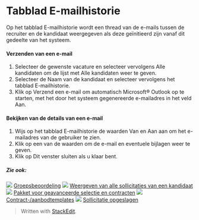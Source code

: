 # Tabblad E-mailhistorie

Op het tabblad E-mailhistorie wordt een thread van de e-mails tussen de recruiter en de kandidaat weergegeven als deze geïnitieerd zijn vanaf dit gedeelte van het systeem.

#### Verzenden van een e-mail

1.  Selecteer de gewenste vacature en selecteer vervolgens  Alle kandidaten  om de lijst met  Alle kandidaten  weer te geven.
2.  Selecteer de  Naam  van de kandidaat en selecteer vervolgens het tabblad  E-mailhistorie.
3.  Klik op  Verzend een e-mail  om automatisch Microsoft® Outlook op te starten, met het door het systeem gegenereerde e-mailadres in het veld  Aan.

#### Bekijken van de details van een e-mail

1.  Wijs op het tabblad  E-mailhistorie  de waarden  Van  en  Aan  aan om het e-mailadres van de gebruiker te zien.
2.  Klik op een van de waarden om de e-mail en eventuele bijlagen weer te geven.
3.  Klik op  Dit venster sluiten  als u klaar bent.

##### Zie ook:

![](../Resources/Images/icon-document-link.png)  [Groepsbeoordeling](collaborative_rating_panel_review.htm)
![](../Resources/Images/icon-document-link.png)  [Weergeven van alle sollicitaties van een kandidaat](viewing_a_candidates_multiple_applications.htm)
![](../Resources/Images/icon-document-link.png)  [Pakket voor geavanceerde selectie en contracten](advanced_selection_and_contracting_pack_news.htm)
![](../Resources/Images/icon-document-link.png)  [Contract-/aanbodtemplates](employment_contacts.htm)
![](../Resources/Images/icon-document-link.png)  [Sollicitatie opgeslagen](application_saved.htm)


> Written with [StackEdit](https://stackedit.io/).
<!--stackedit_data:
eyJoaXN0b3J5IjpbMTMxOTg0OTU1Nl19
-->
